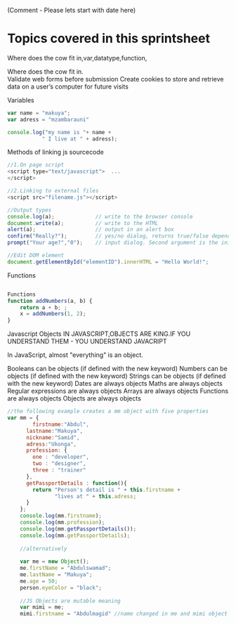 (Comment - Please lets start with date here)




# Topics covered in this sprintsheet
Where does the cow fit in,var,datatype,function,

Where does the cow fit in.  
Validate web forms before submission
Create cookies to store and retrieve data on a user’s computer for future visits

Variables
```javascript
var name = "makuya";
var adress = "mzambarauni"

console.log("my name is "+ name +
           " I live at " + adress);
```


Methods of linking js sourcecode

```javascript
//1.On page script
<script type="text/javascript">  ...
</script>

//2.Linking to external files
<script src="filename.js"></script>

//Output types
console.log(a);             // write to the browser console
document.write(a);          // write to the HTML
alert(a);                   // output in an alert box
confirm("Really?");         // yes/no dialog, returns true/false depending on user click
prompt("Your age?","0");    // input dialog. Second argument is the initial value

//Edit DOM element
document.getElementById("elementID").innerHTML = "Hello World!";
```

Functions
```javascript

Functions
function addNumbers(a, b) {
    return a + b; ;
    x = addNumbers(1, 2);
}
```


Javascript Objects
IN JAVASCRIPT,OBJECTS ARE KING.IF YOU UNDERSTAND THEM - YOU UNDERSTAND JAVACRIPT

In JavaScript, almost "everything" is an object.

Booleans can be objects (if defined with the new keyword)
Numbers can be objects (if defined with the new keyword)
Strings can be objects (if defined with the new keyword)
Dates are always objects
Maths are always objects
Regular expressions are always objects
Arrays are always objects
Functions are always objects
Objects are always objects

```javascript
//the following example creates a mm object with five properties
var mm = {
    	firstname:"Abdul",
      lastname:"Makuya",
      nickname:"Samid",
      adress:"Ukonga",
      profession: {
        one : "developer",
        two : "designer",
        three : "trainer"
      },
      getPassportDetails : function(){
        return "Person's detail is " + this.firstname +
               "lives at " + this.adress;
      }
    };
    console.log(mm.firstname);
    console.log(mm.profession);
    console.log(mm.getPassportDetails());
    console.log(mm.getPassportDetails);
    
    //alternatively
    
    var me = new Object();
    me.firstName = "Abdulswamad";
    me.lastName = "Makuya";
    me.age = 50;
    person.eyeColor = "black";
    
    //JS Objects are mutable meaning
    var mimi = me;
    mimi.firstname = "Abdulmagid" //name changed in me and mimi object
